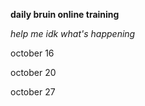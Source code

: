 **daily bruin online training**

_help me idk what's happening_


october 16

october 20

october 27
